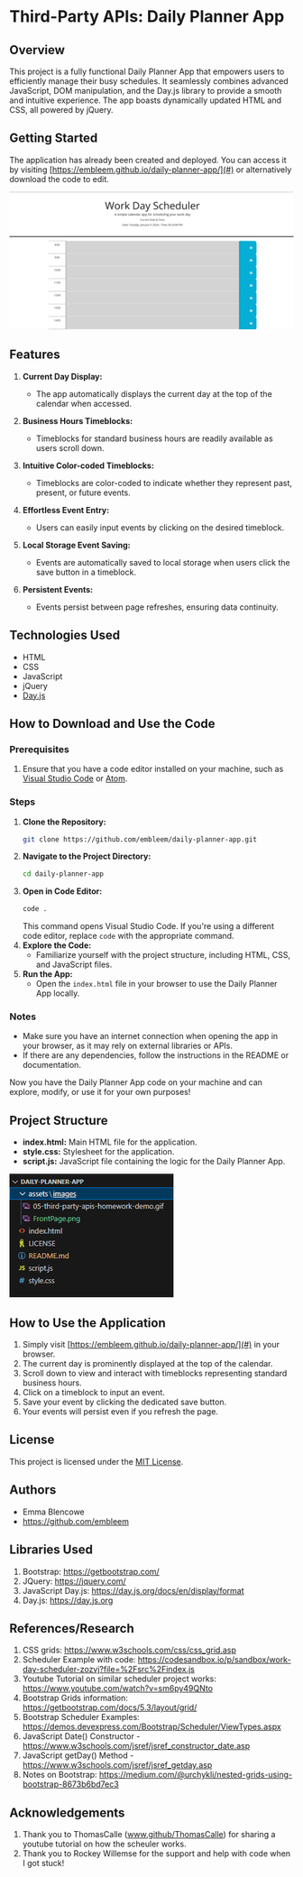 # Third-Party APIs: Daily Planner App

## Overview
This project is a fully functional Daily Planner App that empowers users to efficiently manage their busy schedules. It seamlessly combines advanced JavaScript, DOM manipulation, and the Day.js library to provide a smooth and intuitive experience. The app boasts dynamically updated HTML and CSS, all powered by jQuery.

## Getting Started
The application has already been created and deployed. You can access it by visiting [https://embleem.github.io/daily-planner-app/](#) or alternatively download the code to edit.

![Daily Planner App Screenshot](assets/images/FrontPage.png)

## Features
1. **Current Day Display:**
   - The app automatically displays the current day at the top of the calendar when accessed.

2. **Business Hours Timeblocks:**
   - Timeblocks for standard business hours are readily available as users scroll down.

3. **Intuitive Color-coded Timeblocks:**
   - Timeblocks are color-coded to indicate whether they represent past, present, or future events.

4. **Effortless Event Entry:**
   - Users can easily input events by clicking on the desired timeblock.

5. **Local Storage Event Saving:**
   - Events are automatically saved to local storage when users click the save button in a timeblock.

6. **Persistent Events:**
   - Events persist between page refreshes, ensuring data continuity.

## Technologies Used
- HTML
- CSS
- JavaScript
- jQuery
- [Day.js](https://day.js.org)

## How to Download and Use the Code
### Prerequisites
1. Ensure that you have a code editor installed on your machine, such as [Visual Studio Code](https://code.visualstudio.com/) or [Atom](https://atom.io/).

### Steps
1. **Clone the Repository:**
    ```bash
    git clone https://github.com/embleem/daily-planner-app.git
    ```
2. **Navigate to the Project Directory:**
    ```bash
    cd daily-planner-app
    ```
3. **Open in Code Editor:**
    ```bash
    code .
    ```
    This command opens Visual Studio Code. If you're using a different code editor, replace `code` with the appropriate command.
4. **Explore the Code:**
   - Familiarize yourself with the project structure, including HTML, CSS, and JavaScript files.
5. **Run the App:**
    - Open the `index.html` file in your browser to use the Daily Planner App locally.

### Notes
- Make sure you have an internet connection when opening the app in your browser, as it may rely on external libraries or APIs.
- If there are any dependencies, follow the instructions in the README or documentation.

Now you have the Daily Planner App code on your machine and can explore, modify, or use it for your own purposes!

## Project Structure
- **index.html:** Main HTML file for the application.
- **style.css:** Stylesheet for the application.
- **script.js:** JavaScript file containing the logic for the Daily Planner App.

![File Structure](assets/images/FileStructure.png)

## How to Use the Application
1. Simply visit [https://embleem.github.io/daily-planner-app/](#) in your browser.
2. The current day is prominently displayed at the top of the calendar.
3. Scroll down to view and interact with timeblocks representing standard business hours.
4. Click on a timeblock to input an event.
5. Save your event by clicking the dedicated save button.
6. Your events will persist even if you refresh the page.

## License
This project is licensed under the [MIT License](LICENSE).

## Authors
- Emma Blencowe
- https://github.com/embleem

## Libraries Used
1. Bootstrap:
https://getbootstrap.com/
2. JQuery:
https://jquery.com/
3. JavaScript Day.js:
https://day.js.org/docs/en/display/format
4. Day.js:
https://day.js.org

## References/Research
1. CSS grids:
https://www.w3schools.com/css/css_grid.asp
2. Scheduler Example with code:
https://codesandbox.io/p/sandbox/work-day-scheduler-zozvj?file=%2Fsrc%2Findex.js
3. Youtube Tutorial on similar scheduler project works:
https://www.youtube.com/watch?v=sm6py49QNto
4. Bootstrap Grids information:
https://getbootstrap.com/docs/5.3/layout/grid/
5. Bootstrap Scheduler Examples:
https://demos.devexpress.com/Bootstrap/Scheduler/ViewTypes.aspx
6. JavaScript Date() Constructor - 
https://www.w3schools.com/jsref/jsref_constructor_date.asp
7. JavaScript getDay() Method - 
https://www.w3schools.com/jsref/jsref_getday.asp
8. Notes on Bootstrap:
https://medium.com/@urchykli/nested-grids-using-bootstrap-8673b6bd7ec3

## Acknowledgements
1. Thank you to ThomasCalle (www.github/ThomasCalle) for sharing a youtube tutorial on how the scheuler works.
2. Thank you to Rockey Willemse for the support and help with code when I got stuck!